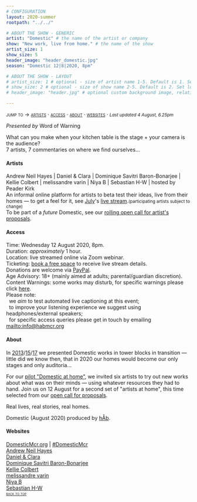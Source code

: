 ```yaml
---
# CONFIGURATION
layout: 2020-summer
rootpath: "../../"

# ABOUT THE SHOW - GENERIC
artist: "Domestic" # the name of the artist or company
show: "New work, live from home." # the name of the show
artist_size: 1
show_size: 5
header_image: "header_domestic.jpg"  
season: "Domestic 12|8|2020, 8pm"

# ABOUT THE SHOW - LAYOUT
# artist_size: 1 # optional - size of artist name 1-5. Default is 1. Set longer names to lower values
# show_size: 2 # optional - size of show name 2-5. Default is 2. Set longer names to lower values
# header_image: "header.jpg" # optional custom background image, relative to current page

---
```

<span style='font-variant: small-caps'>jump to → [artists](/current/2020-domestic/#artists) · [access](/current/2020-domestic/#access) · [about](/current/2020-domestic/#about) · [websites](/current/2020-domestic/#websites)</span> · <small>*Last updated 4 August, 6.25pm*</small>     
        
*Presented by* Word of Warning        
         
What can you make when your kitchen table is the stage + your camera is the audience?<br>7 artists, 7 commentaries on where we find ourselves…        
         
#### Artists       
Andrew Neil Hayes | Daniel & Clara | Dominique Savitri Baron-Bonarjee | Kellie Colbert | melissandre varin | Niya B | Sebastian H-W | hosted by Peader Kirk        
An informal online platform for artists to beta test their ideas, live from their homes — to get a feel for it, see [July](/current/2020-domestic/july)'s <a href="http://youtu.be/IUNv7CARKLU" target="_blank">live stream</a>.<small>(participating artists subject to change)</small><br>To be part of a *future* Domestic, see our <a href="http://domesticmcr.posthaven.com" target="_blank">rolling open call for artist's proposals</a>.      
      
#### Access            
Time: Wednesday 12 August 2020, 8pm.<br>Duration: *approximately* 1 hour.<br>Location: live streamed online via Zoom webinar.<br>Ticketing: <a href="http://eventbrite.co.uk/e/domestic-registration-115351357014" target="_blank">book a free space</a> to receive live stream details.<br>Donations are welcome via <a href="http://www.paypal.me/warnmcr" target="_blank">PayPal</a>.<br>Age Advisory: 18+ (mainly aimed at adults; parental/guardian discretion).<br>Content Warnings: some works may disturb, for specific warnings please click [here](/warnings).<br>Please note:<br>&nbsp;&nbsp;we *aim* to test automated live captioning at this event;<br>&nbsp;&nbsp;to improve your listening experience we suggest using headphones/external speakers;<br>&nbsp;&nbsp;for specific access queries please get in touch by emailing <mailto:info@habmcr.org>         
          
#### About         
In [2013](/archive/2013-domestic)/[15](/archive/2015-domestic)/[17](/archive/2017-autumnwinter/pritchard) we presented Domestic works in tower blocks in transition — little did we know then, that in 2020 our homes would become our only stages and only auditoria…        
        
For our [pilot "Domestic at home"](/current/2020-domestic/july), we invited six artists to try out new works about what was on their minds — using whatever resources they had to hand. Join us on 12 August for a second set of "artists at home", this time selected from our <a href="http://domesticmcr.posthaven.com" target="_blank">open call for proposals</a>.         
         
Real lives, real stories, real homes.                   
         
Domestic (August 2020) produced by [hÅb](/hab).         
         
#### Websites         
<a href="http://domesticmcr.org" target="_blank">DomesticMcr.org</a> | <a href="http://twitter.com/hashtag/DomesticMcr" target="_blank">#DomesticMcr</a><br><a href="http://andrewneilhayes.com" target="_blank">Andrew Neil Hayes</a><br><a href="http://daniel-clara.co.uk" target="_blank">Daniel & Clara</a><br><a href="http://dominiquebb.com" target="_blank">Dominique Savitri Baron-Bonarjee</a><br><a href="http://instagram.com/kellie.colbert.theatre" target="_blank">Kellie Colbert</a><br><a href="http://intersticies.com" target="_blank">melissandre varin</a><br><a href="http://www.niyab.com" target="_blank">Niya B</a><br><a href="http://instagram.comsebastnhw" target="_blank">Sebastian H-W</a>        
<small><span style='font-variant: small-caps'>[back to top](/current/2020-domestic)</span></small>
